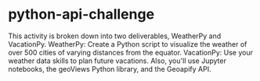 # python-api-challenge
This activity is broken down into two deliverables, WeatherPy and VacationPy. WeatherPy: Create a Python script to visualize the weather of over 500 cities of varying distances from the equator. VacationPy:  Use your weather data skills to plan future vacations. Also, you'll use Jupyter notebooks, the geoViews Python library, and the Geoapify API.
